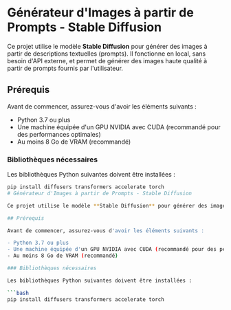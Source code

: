 # Générateur d'Images à partir de Prompts - Stable Diffusion

Ce projet utilise le modèle **Stable Diffusion** pour générer des images à partir de descriptions textuelles (prompts). Il fonctionne en local, sans besoin d'API externe, et permet de générer des images haute qualité à partir de prompts fournis par l'utilisateur.

## Prérequis

Avant de commencer, assurez-vous d'avoir les éléments suivants :

- Python 3.7 ou plus
- Une machine équipée d'un GPU NVIDIA avec CUDA (recommandé pour des performances optimales)
- Au moins 8 Go de VRAM (recommandé)

### Bibliothèques nécessaires

Les bibliothèques Python suivantes doivent être installées :

```bash
pip install diffusers transformers accelerate torch
# Générateur d'Images à partir de Prompts - Stable Diffusion

Ce projet utilise le modèle **Stable Diffusion** pour générer des images à partir de descriptions textuelles (prompts). Il fonctionne en local, sans besoin d'API externe, et permet de générer des images haute qualité à partir de prompts fournis par l'utilisateur.

## Prérequis

Avant de commencer, assurez-vous d'avoir les éléments suivants :

- Python 3.7 ou plus
- Une machine équipée d'un GPU NVIDIA avec CUDA (recommandé pour des performances optimales)
- Au moins 8 Go de VRAM (recommandé)

### Bibliothèques nécessaires

Les bibliothèques Python suivantes doivent être installées :

```bash
pip install diffusers transformers accelerate torch
